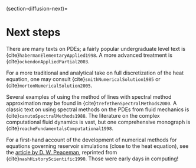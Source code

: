 (section-diffusion-next)=
# Next steps

There are many texts on PDEs; a fairly popular undergraduate level text is {cite}`habermanElementaryApplied1998`.  A more advanced treatment is {cite}`ockendonAppliedPartial2003`.

For a more traditional and analytical take on full discretization of the heat equation, one may consult {cite}`smithNumericalSolution1985` or {cite}`mortonNumericalSolution2005`.

Several examples of using the method of lines with spectral method approximation may be found in {cite}`trefethenSpectralMethods2000`.  A classic text on using spectral methods on the PDEs from fluid mechanics is {cite}`canutoSpectralMethods1988`.  The literature on the complex computational fluid dynamics is vast, but one comprehensive monograph is {cite}`roacheFundamentalsComputational1998`.

For a first-hand account of the development of numerical methods for equations governing reservoir simulations (close to the heat equation), see the [article by D. W. Peaceman](http://history.siam.org/peaceman.htm), reprinted from {cite}`nashHistoryScientific1990`.  Those were early days in computing!


